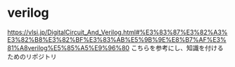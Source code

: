 # verilog
https://vlsi.jp/DigitalCircuit_And_Verilog.html#%E3%83%87%E3%82%A3%E3%82%B8%E3%82%BF%E3%83%AB%E5%9B%9E%E8%B7%AF%E3%81%A8verilog%E5%85%A5%E9%96%80
こちらを参考にし、知識を付けるためのリポジトリ
